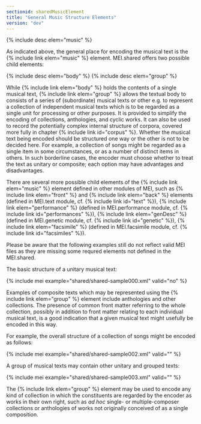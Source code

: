 ```yaml
---
sectionid: sharedMusicElement
title: "General Music Structure Elements"
version: "dev"
---
```


{% include desc elem="music" %}

As indicated above, the general place for encoding the musical text is the {% include link elem="music" %} element. MEI.shared offers two possible child elements:

{% include desc elem="body" %}
{% include desc elem="group" %}

While {% include link elem="body" %} holds the contents of a single musical text, {% include link elem="group" %} allows the textual body to consists of a series of (subordinate) musical texts or other e.g. to represent a collection of independent musical texts which is to be regarded as a single unit for processing or other purposes. It is provided to simplify the encoding of collections, anthologies, and cyclic works. It can also be used to record the potentially complex internal structure of corpora, covered more fully in chapter {% include link id="corpus" %}. Whether the musical text being encoded should be structured one way or the other is not to be decided here. For example, a collection of songs might be regarded as a single item in some circumstances, or as a number of distinct items in others. In such borderline cases, the encoder must choose whether to treat the text as unitary or composite; each option may have advantages and disadvantages.

There are several more possible child elements of the {% include link elem="music" %} element defined in other modules of MEI, such as {% include link elem="front" %} and {% include link elem="back" %} elements (defined in MEI.text module, cf. {% include link id="text" %}), {% include link elem="performance" %} (defined in MEI.performance module, cf. {% include link id="performances" %}), {% include link elem="genDesc" %} (defined in MEI.genetic module, cf. {% include link id="genetic" %}), {% include link elem="facsimile" %} (defined in MEI.facsimile module, cf. {% include link id="facsimiles" %}).

Please be aware that the following examples still do not reflect valid MEI files as they are missing some requred elements not defined in the MEI.shared.

The basic structure of a unitary musical text:

{% include mei example="shared/shared-sample000.xml" valid="no" %}

Examples of composite texts which may be represented using the {% include link elem="group" %} element include anthologies and other collections. The presence of common front matter referring to the whole collection, possibly in addition to front matter relating to each individual musical text, is a good indication that a given musical text might usefully be encoded in this way.


For example, the overall structure of a collection of songs might be encoded as follows:

{% include mei example="shared/shared-sample002.xml" valid="" %}

A group of musical texts may contain other unitary and grouped texts:

{% include mei example="shared/shared-sample003.xml" valid="" %}

The {% include link elem="group" %} element may be used to encode any kind of collection in which the constituents are regarded by the encoder as works in their own right, such as *ad hoc* single- or multiple-composer collections or anthologies of works not originally conceived of as a single composition.
